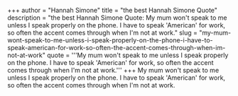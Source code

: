 +++
author = "Hannah Simone"
title = "the best Hannah Simone Quote"
description = "the best Hannah Simone Quote: My mum won't speak to me unless I speak properly on the phone. I have to speak 'American' for work, so often the accent comes through when I'm not at work."
slug = "my-mum-wont-speak-to-me-unless-i-speak-properly-on-the-phone-i-have-to-speak-american-for-work-so-often-the-accent-comes-through-when-im-not-at-work"
quote = '''My mum won't speak to me unless I speak properly on the phone. I have to speak 'American' for work, so often the accent comes through when I'm not at work.'''
+++
My mum won't speak to me unless I speak properly on the phone. I have to speak 'American' for work, so often the accent comes through when I'm not at work.
